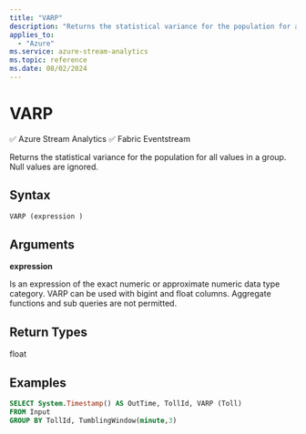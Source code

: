 ```yaml
---
title: "VARP"
description: "Returns the statistical variance for the population for all values in a group. Null values are ignored.  "
applies_to: 
  - "Azure"
ms.service: azure-stream-analytics
ms.topic: reference
ms.date: 08/02/2024
---
```

# VARP
:white_check_mark: Azure Stream Analytics :white_check_mark: Fabric Eventstream

  Returns the statistical variance for the population for all values in a group. Null values are ignored.  
  
 ## Syntax  
  
```SQL   
VARP (expression )  
```  
  
## Arguments  
 **expression**  
  
 Is an expression of the exact numeric or approximate numeric data type category. VARP can be used with bigint and float columns. Aggregate functions and sub queries are not permitted.  
  
## Return Types  
 float  
  
## Examples  
  
```SQL  
SELECT System.Timestamp() AS OutTime, TollId, VARP (Toll)   
FROM Input  
GROUP BY TollId, TumblingWindow(minute,3)  
  
```  
  
  
